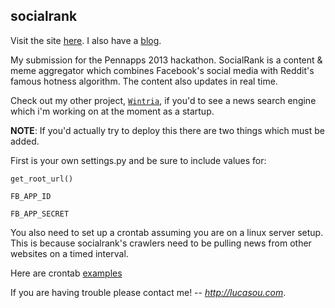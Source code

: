 socialrank
----------

Visit the site [here](http://socialrank.lucasou.com). I also have a [blog](http://lucasou.com).

My submission for the Pennapps 2013 hackathon. SocialRank is a content & meme aggregator 
which combines Facebook's social media with Reddit's famous hotness algorithm. 
The content also updates in real time. 

Check out my other project, [`Wintria`](http://wintria.com), if you'd to see a news search engine which i'm working on at the moment as a startup. 

**NOTE**: If you'd actually try to deploy this there are two things which must be added.

First is your own settings.py and be sure to
include values for:

`get_root_url()`

`FB_APP_ID`

`FB_APP_SECRET`

You also need to set up a crontab assuming you are on a linux server setup. This is
because socialrank's crawlers need to be pulling news from other websites on a timed
interval. 

Here are crontab [examples](http://www.thegeekstuff.com/2009/06/15-practical-crontab-examples/)

If you are having trouble please contact me! -- *http://lucasou.com*.
